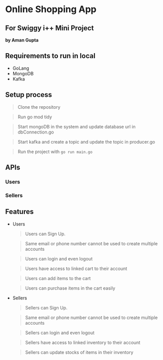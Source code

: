 # Online Shopping App

## For Swiggy i++ Mini Project

**by Aman Gupta**

## Requirements to run in local

- GoLang
- MongoDB
- Kafka

## Setup process

> Clone the repository

> Run go mod tidy

> Start mongoDB in the system and update database url in dbConnection.go

> Start kafka and create a topic and update the topic in producer.go

> Run the project with ```go run main.go```

## APIs

### Users

### Sellers

## Features

- Users


    > Users can Sign Up.

    > Same email or phone number cannot be used to create multiple accounts

    > Users can login and even logout

    > Users have access to linked cart to their account

    > Users can add items to the cart

    > Users can purchase items in the cart easily

- Sellers

    > Sellers can Sign Up.

    > Same email or phone number cannot be used to create multiple accounts

    > Sellers can login and even logout

    > Sellers have access to linked inventory to their account

    > Sellers can update stocks of items in their inventory


